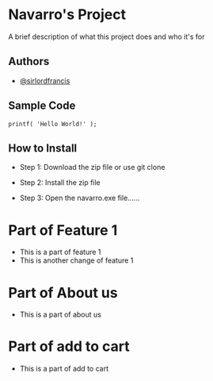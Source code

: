 # Navarro's Project

A brief description of what this project does and who it's for


## Authors

- [@sirlordfrancis](https://github.com/sirlordfrancis)


## Sample Code

`printf( 'Hello World!' );`

## How to Install

- Step 1: Download the zip file or use git clone

- Step 2: Install the zip file

- Step 3: Open the navarro.exe file......

# Part of Feature 1
- This is a part of feature 1
- This is another change of feature 1

# Part of About us
- This is a part of about us

# Part of add to cart 
- This is a part of add to cart


